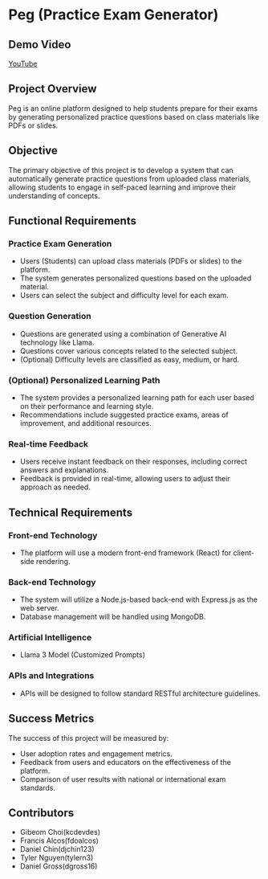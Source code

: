 # Peg (Practice Exam Generator)

**Demo Video**
-----------------
[YouTube](https://youtu.be/2rn2qAqNCKg)

**Project Overview**
-------------------

Peg is an online platform designed to help students prepare for their
exams by generating personalized practice questions based on class materials
like PDFs or slides.

**Objective**
------------

The primary objective of this project is to develop a system that can
automatically generate practice questions from uploaded class materials,
allowing students to engage in self-paced learning and improve their
understanding of concepts.

**Functional Requirements**
-------------------------

### Practice Exam Generation

* Users (Students) can upload class materials (PDFs or slides) to the
  platform.
* The system generates personalized questions based on the uploaded material.
* Users can select the subject and difficulty level for each exam.

### Question Generation

* Questions are generated using a combination of Generative AI technology like Llama.
* Questions cover various concepts related to the selected subject.
* (Optional) Difficulty levels are classified as easy, medium, or hard.

### (Optional) Personalized Learning Path

* The system provides a personalized learning path for each user based on their
  performance and learning style.
* Recommendations include suggested practice exams, areas of improvement, and
  additional resources.

### Real-time Feedback

* Users receive instant feedback on their responses, including correct answers
  and explanations.
* Feedback is provided in real-time, allowing users to adjust their approach as
  needed.

**Technical Requirements**
-------------------------

### Front-end Technology

* The platform will use a modern front-end framework (React) for
  client-side rendering.

### Back-end Technology

* The system will utilize a Node.js-based back-end with Express.js as the web
  server.
* Database management will be handled using MongoDB.

### Artificial Intelligence
* Llama 3 Model (Customized Prompts)

### APIs and Integrations

* APIs will be designed to follow standard RESTful architecture guidelines.

**Success Metrics**
-------------------

The success of this project will be measured by:

* User adoption rates and engagement metrics.
* Feedback from users and educators on the effectiveness of the platform.
* Comparison of user results with national or international exam standards.

**Contributors**
-------------------------
- Gibeom Choi(kcdevdes)
- Francis Alcos(fdoalcos)
- Daniel Chin(djchin123)
- Tyler Nguyen(tylern3)
- Daniel Gross(dgross16)
